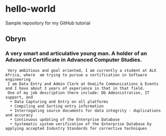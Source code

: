 # hello-world
Sample repository for my GitHub tutorial
## Obryn
### A very smart and articulative young man. A holder of an Advanced Certificate in Advanced Computer Studies.
     Very ambitious and goal oriented, I am currently a student at ALX Africa, where  am trying to pursue a certification in Software engineering
     I am Data Entry and Admin Clerk at OneLife Communications & Events and I have about 3 years of experience in that in that field. 
     One of my job description there include: Db Administration, IT support, and 
      •	Data Capturing and Entry on all platforms
      •	Compiling and Sorting entry information
      •	Interrogating source documents for data integrity - duplications and accuracy
      •	Continuous updating of the Enterprise Database
      •	Systematic system verification of the Enterprise Database by applying accepted Industry Standards for corrective techniques


